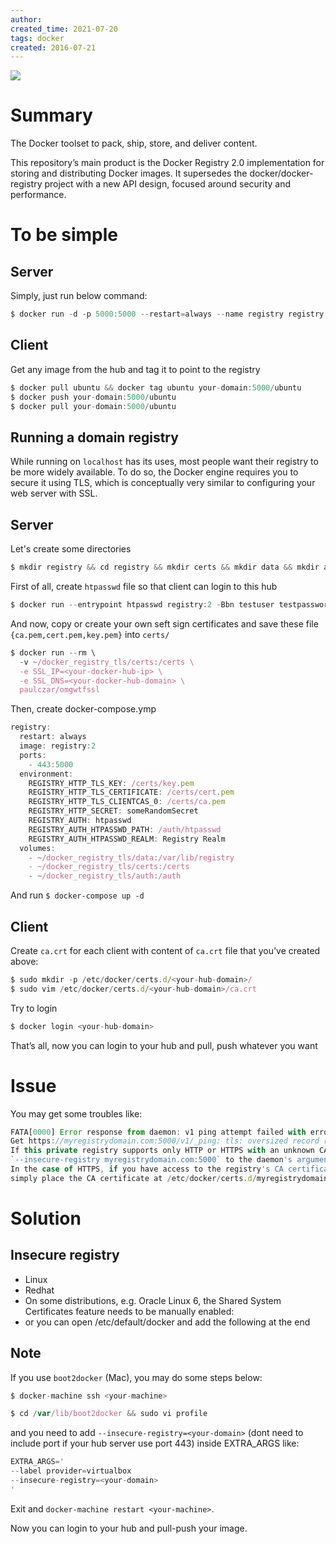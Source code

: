 ```yaml
---
author: 
created_time: 2021-07-20
tags: docker
created: 2016-07-21
---
```


![](https://s3.us-west-2.amazonaws.com/secure.notion-static.com/4573aa03-1d97-4708-974a-4b966b7b0265/Untitled.png?X-Amz-Algorithm=AWS4-HMAC-SHA256&X-Amz-Content-Sha256=UNSIGNED-PAYLOAD&X-Amz-Credential=AKIAT73L2G45EIPT3X45%2F20231031%2Fus-west-2%2Fs3%2Faws4_request&X-Amz-Date=20231031T202421Z&X-Amz-Expires=3600&X-Amz-Signature=c8417642b5d617e0757ec4d37786ef1902e2eccd8f7d07061efe564e23c27455&X-Amz-SignedHeaders=host&x-id=GetObject)


# Summary

The Docker toolset to pack, ship, store, and deliver content.

This repository’s main product is the Docker Registry 2.0 implementation for storing and distributing Docker images. It supersedes the docker/docker-registry project with a new API design, focused around security and performance.

# To be simple

## Server

Simply, just run below command:

```javascript
$ docker run -d -p 5000:5000 --restart=always --name registry registry:2
```


## Client

Get any image from the hub and tag it to point to the registry

```javascript
$ docker pull ubuntu && docker tag ubuntu your-domain:5000/ubuntu
$ docker push your-domain:5000/ubuntu
$ docker pull your-domain:5000/ubuntu
```

## Running a domain registry

While running on `localhost` has its uses, most people want their registry to be more widely available. To do so, the Docker engine requires you to secure it using TLS, which is conceptually very similar to configuring your web server with SSL.

## Server

Let's create some directories

```javascript
$ mkdir registry && cd registry && mkdir certs && mkdir data && mkdir auth
```


First of all, create `htpasswd` file so that client can login to this hub

```javascript
$ docker run --entrypoint htpasswd registry:2 -Bbn testuser testpassword > auth/htpasswd
```


And now, copy or create your own seft sign certificates and save these file `{ca.pem,cert.pem,key.pem}` into `certs/`

```javascript
$ docker run --rm \
  -v ~/docker_registry_tls/certs:/certs \
  -e SSL_IP=<your-docker-hub-ip> \
  -e SSL_DNS=<your-docker-hub-domain> \
  paulczar/omgwtfssl
```


Then, create docker-compose.ymp

```javascript
registry:
  restart: always
  image: registry:2
  ports:
    - 443:5000
  environment:
    REGISTRY_HTTP_TLS_KEY: /certs/key.pem
    REGISTRY_HTTP_TLS_CERTIFICATE: /certs/cert.pem
    REGISTRY_HTTP_TLS_CLIENTCAS_0: /certs/ca.pem
    REGISTRY_HTTP_SECRET: someRandomSecret
    REGISTRY_AUTH: htpasswd
    REGISTRY_AUTH_HTPASSWD_PATH: /auth/htpasswd
    REGISTRY_AUTH_HTPASSWD_REALM: Registry Realm
  volumes:
    - ~/docker_registry_tls/data:/var/lib/registry
    - ~/docker_registry_tls/certs:/certs
    - ~/docker_registry_tls/auth:/auth
```


And run `$ docker-compose up -d`

## Client

Create `ca.crt` for each client with content of `ca.crt` file that you’ve created above:

```javascript
$ sudo mkdir -p /etc/docker/certs.d/<your-hub-domain>/
$ sudo vim /etc/docker/certs.d/<your-hub-domain>/ca.crt
```


Try to login

```javascript
$ docker login <your-hub-domain>
```


That’s all, now you can login to your hub and pull, push whatever you want

# Issue

You may get some troubles like:

```javascript
FATA[0000] Error response from daemon: v1 ping attempt failed with error:
Get https://myregistrydomain.com:5000/v1/_ping: tls: oversized record received with length 20527.
If this private registry supports only HTTP or HTTPS with an unknown CA certificate,please add
`--insecure-registry myregistrydomain.com:5000` to the daemon's arguments.
In the case of HTTPS, if you have access to the registry's CA certificate, no need for the flag;
simply place the CA certificate at /etc/docker/certs.d/myregistrydomain.com:5000/ca.crt
```


# Solution

## Insecure registry

* Linux
* Redhat
* On some distributions, e.g. Oracle Linux 6, the Shared System Certificates feature needs to be manually enabled:
* or you can open /etc/default/docker and add the following at the end

## Note

If you use `boot2docker` (Mac), you may do some steps below:

```javascript
$ docker-machine ssh <your-machine>
```

```javascript
$ cd /var/lib/boot2docker && sudo vi profile
```


and you need to add `--insecure-registry=<your-domain>` (dont need to include port if your hub server use port 443) inside EXTRA_ARGS like:

```javascript
EXTRA_ARGS='
--label provider=virtualbox
--insecure-registry=<your-domain>
'
```


Exit and `docker-machine restart <your-machine>`.


Now you can login to your hub and pull-push your image.
